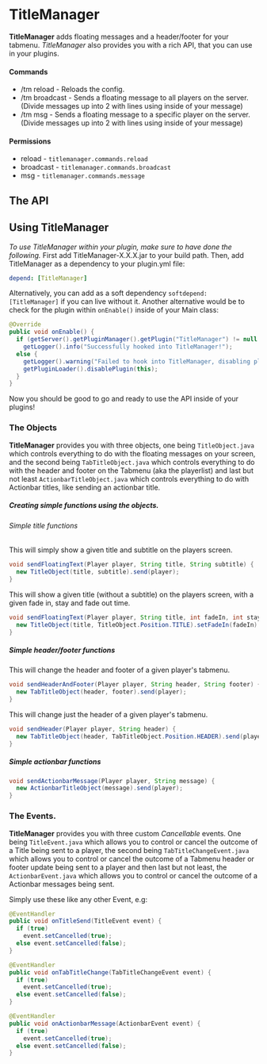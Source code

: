 TitleManager
============
__TitleManager__ adds floating messages and a header/footer for your tabmenu. _TitleManager_ also provides you with a rich API, that you can use in your plugins.

#### Commands
- /tm reload - Reloads the config.
- /tm broadcast <message> - Sends a floating message to all players on the server. (Divide messages up into 2 with lines using <nl> inside of your message)
- /tm msg <player> <message> - Sends a floating message to a specific player on the server. (Divide messages up into 2 with lines using <nl> inside of your message)

#### Permissions
- reload - `titlemanager.commands.reload`
- broadcast - `titlemanager.commands.broadcast`
- msg - `titlemanager.commands.message`

The API
---------

## Using TitleManager
_To use TitleManager within your plugin, make sure to have done the following._
First add TitleManager-X.X.X.jar to your build path. Then, add TitleManager as a dependency to your plugin.yml file:
````yml
depend: [TitleManager]
````
Alternatively, you can add as a soft dependency `softdepend: [TitleManager]` if you can live without it.
Another alternative would be to check for the plugin within `onEnable()` inside of your Main class:
````java
@Override
public void onEnable() {
  if (getServer().getPluginManager().getPlugin("TitleManager") != null && getServer().getPluginManager().getPlugin("TitleManager").isEnabled())
    getLogger().info("Successfully hooked into TitleManager!");
  else {
    getLogger().warning("Failed to hook into TitleManager, disabling plugin!");
    getPluginLoader().disablePlugin(this);
  }
}
````
Now you should be good to go and ready to use the API inside of your plugins!

### The Objects
__TitleManager__ provides you with three objects, one being `TitleObject.java` which controls everything to do with the floating messages on your screen, and the second being `TabTitleObject.java` which controls everything to do with the header and footer on the Tabmenu (aka the playerlist) and last but not least `ActionbarTitleObject.java` which controls everything to do with Actionbar titles, like sending an actionbar title.

##### Creating simple functions using the objects.
###### Simple title functions
This will simply show a given title and subtitle on the players screen.
````java
void sendFloatingText(Player player, String title, String subtitle) {
  new TitleObject(title, subtitle).send(player);
}
````
This will show a given title (without a subtitle) on the players screen, with a given fade in, stay and fade out time.
````java
void sendFloatingText(Player player, String title, int fadeIn, int stay, int fadeOut) {
  new TitleObject(title, TitleObject.Position.TITLE).setFadeIn(fadeIn).setStay(stay).setFadeOut(fadeOut).send(player);
}
````
##### Simple header/footer functions
This will change the header and footer of a given player's tabmenu.
````java
void sendHeaderAndFooter(Player player, String header, String footer) {
  new TabTitleObject(header, footer).send(player);
}
````
This will change just the header of a given player's tabmenu.
````java
void sendHeader(Player player, String header) {
  new TabTitleObject(header, TabTitleObject.Position.HEADER).send(player);
}
````
##### Simple actionbar functions
````java
void sendActionbarMessage(Player player, String message) {
  new ActionbarTitleObject(message).send(player);
}
````
### The Events.
__TitleManager__ provides you with three custom _Cancellable_ events. One being `TitleEvent.java` which allows you to control or cancel the outcome of a Title being sent to a player, the second being `TabTitleChangeEvent.java` which allows you to control or cancel the outcome of a Tabmenu header or footer update being sent to a player and then last but not least, the `ActionbarEvent.java` which allows you to control or cancel the outcome of a Actionbar messages being sent.

Simply use these like any other Event, e.g:
````java
@EventHandler
public void onTitleSend(TitleEvent event) {
  if (true)
    event.setCancelled(true);
  else event.setCancelled(false);
}

@EventHandler
public void onTabTitleChange(TabTitleChangeEvent event) {
  if (true)
    event.setCancelled(true);
  else event.setCancelled(false);
}

@EventHandler
public void onActionbarMessage(ActionbarEvent event) {
  if (true)
    event.setCancelled(true);
  else event.setCancelled(false);
}
````
